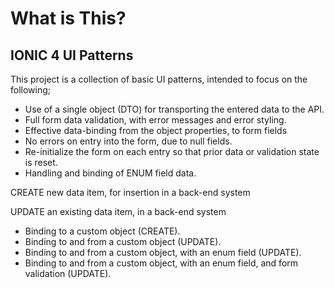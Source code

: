 


# What is This?

## IONIC 4 UI Patterns

This project is a collection of basic UI patterns, intended to focus on the following;

+ Use of a single object (DTO) for transporting the entered data to the API.
+ Full form data validation, with error messages and error styling.
+ Effective data-binding from the object properties, to form fields
+ No errors on entry into the form, due to null fields.
+ Re-initialize the form on each entry so that prior data or validation state is reset.
+ Handling and binding of ENUM field data.

CREATE new data item, for insertion in a back-end system

UPDATE an existing data item, in a back-end system

+ Binding to a custom object (CREATE).
+ Binding to and from a custom object (UPDATE).
+ Binding to and from a custom object, with an enum field (UPDATE).
+ Binding to and from a custom object, with an enum field, and form validation (UPDATE).

